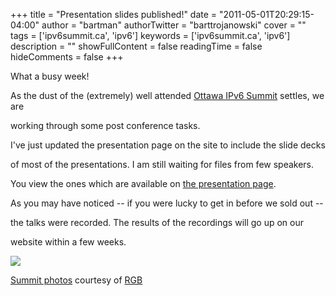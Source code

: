 +++
title = "Presentation slides published!"
date = "2011-05-01T20:29:15-04:00"
author = "bartman"
authorTwitter = "barttrojanowski"
cover = ""
tags = ['ipv6summit.ca', 'ipv6']
keywords = ['ipv6summit.ca', 'ipv6']
description = ""
showFullContent = false
readingTime = false
hideComments = false
+++

What a busy week!



As the dust of the (extremely) well attended [Ottawa IPv6 Summit](http://ipv6summit.ca) settles, we are

working through some post conference tasks.



I've just updated the presentation page on the site to include the slide decks

of most of the presentations. I am still waiting for files from few speakers.

You view the ones which are available on [the presentation page](http://ipv6summit.ca/index.php/v6/2011/schedConf/presentations).



As you may have noticed -- if you were lucky to get in before we sold out --

the talks were recorded. The results of the recordings will go up on our

website within a few weeks.



<a href=http://tricolour.net/photos/2011/04/29/16-33-46i1.html><img src=http://tricolour.net/photos/2011/04/29/tn/16-33-46i1.jpg></a><br/>

[Summit photos](http://tricolour.net/photos/2011/04/29/ipv6_summit.html) courtesy of [RGB](http://tricolour.net)
